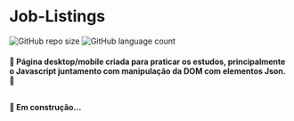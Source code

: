 # Job-Listings

![GitHub repo size](https://img.shields.io/github/repo-size/DaniloCalegaro/job-listings)
![GitHub language count](https://img.shields.io/github/languages/count/DaniloCalegaro/job-listings)

<h4> 
	🚧  Página desktop/mobile criada para praticar os estudos, principalmente o Javascript juntamento com manipulação da DOM com elementos Json.  🚧
  <br>
  <br>

  🚀 Em construção...  
</h4>